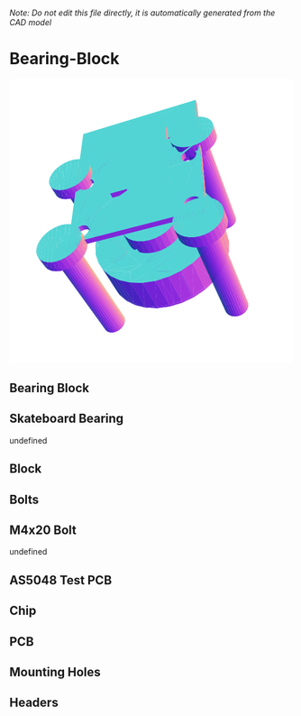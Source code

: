 ###### Note: Do not edit this file directly, it is automatically generated from the CAD model

# Bearing-Block

![](/project.svg)

## Bearing Block


## Skateboard Bearing


undefined


## Block


## Bolts


## M4x20 Bolt


undefined


## AS5048 Test PCB


## Chip


## PCB


## Mounting Holes


## Headers


